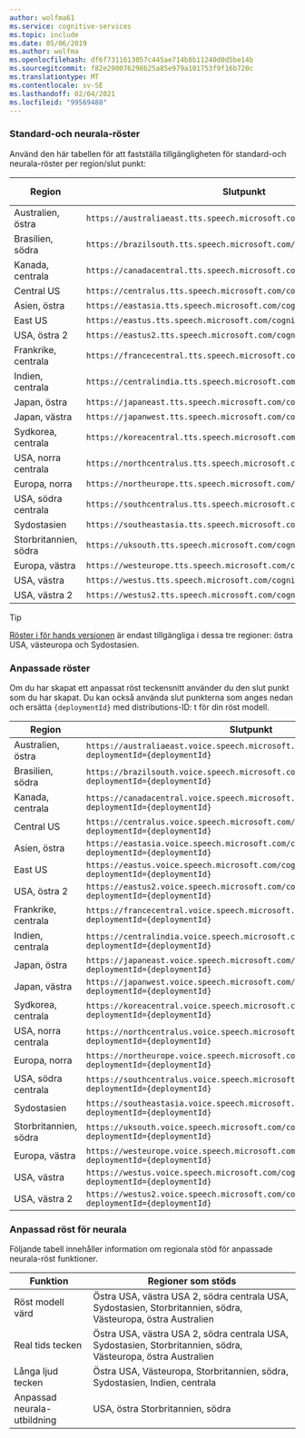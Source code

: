 ```yaml
---
author: wolfma61
ms.service: cognitive-services
ms.topic: include
ms.date: 05/06/2019
ms.author: wolfma
ms.openlocfilehash: df6f7311613057c445ae714b8b11240d0d5be14b
ms.sourcegitcommit: f82e290076298b25a85e979a101753f9f16b720c
ms.translationtype: MT
ms.contentlocale: sv-SE
ms.lasthandoff: 02/04/2021
ms.locfileid: "99569488"
---
```

### <a name="standard-and-neural-voices"></a>Standard-och neurala-röster

Använd den här tabellen för att fastställa tillgängligheten för standard-och neurala-röster per region/slut punkt:

| Region | Slutpunkt | Standard röster | Neurala-röster |
|--------|----------|-----------------|---------------|
| Australien, östra | `https://australiaeast.tts.speech.microsoft.com/cognitiveservices/v1` | Ja | Ja |
| Brasilien, södra | `https://brazilsouth.tts.speech.microsoft.com/cognitiveservices/v1` | Ja | Inga |
| Kanada, centrala | `https://canadacentral.tts.speech.microsoft.com/cognitiveservices/v1` | Ja | Ja |
| Central US | `https://centralus.tts.speech.microsoft.com/cognitiveservices/v1` | Ja | Inga |
| Asien, östra | `https://eastasia.tts.speech.microsoft.com/cognitiveservices/v1` | Ja | Inga |
| East US | `https://eastus.tts.speech.microsoft.com/cognitiveservices/v1` | Ja | Ja |
| USA, östra 2 | `https://eastus2.tts.speech.microsoft.com/cognitiveservices/v1` | Ja | Inga |
| Frankrike, centrala | `https://francecentral.tts.speech.microsoft.com/cognitiveservices/v1` | Ja | Inga |
| Indien, centrala | `https://centralindia.tts.speech.microsoft.com/cognitiveservices/v1` | Ja | Ja |
| Japan, östra | `https://japaneast.tts.speech.microsoft.com/cognitiveservices/v1` | Ja | Inga |
| Japan, västra | `https://japanwest.tts.speech.microsoft.com/cognitiveservices/v1` | Ja | Inga |
| Sydkorea, centrala | `https://koreacentral.tts.speech.microsoft.com/cognitiveservices/v1` | Ja | Inga |
| USA, norra centrala | `https://northcentralus.tts.speech.microsoft.com/cognitiveservices/v1` | Ja | Inga |
| Europa, norra | `https://northeurope.tts.speech.microsoft.com/cognitiveservices/v1` | Ja | Inga |
| USA, södra centrala | `https://southcentralus.tts.speech.microsoft.com/cognitiveservices/v1` | Ja | Ja |
| Sydostasien | `https://southeastasia.tts.speech.microsoft.com/cognitiveservices/v1` | Ja | Ja |
| Storbritannien, södra | `https://uksouth.tts.speech.microsoft.com/cognitiveservices/v1` | Ja | Ja |
| Europa, västra | `https://westeurope.tts.speech.microsoft.com/cognitiveservices/v1` | Ja | Ja |
| USA, västra | `https://westus.tts.speech.microsoft.com/cognitiveservices/v1` | Ja | Inga |
| USA, västra 2 | `https://westus2.tts.speech.microsoft.com/cognitiveservices/v1` | Ja | Ja |

> [!TIP]
> [Röster i för hands versionen](../articles/cognitive-services/Speech-Service/language-support.md#neural-voices-in-preview) är endast tillgängliga i dessa tre regioner: östra USA, västeuropa och Sydostasien.

### <a name="custom-voices"></a>Anpassade röster

Om du har skapat ett anpassat röst teckensnitt använder du den slut punkt som du har skapat. Du kan också använda slut punkterna som anges nedan och ersätta `{deploymentId}` med distributions-ID: t för din röst modell.

| Region | Slutpunkt |
|--------|----------|
| Australien, östra | `https://australiaeast.voice.speech.microsoft.com/cognitiveservices/v1?deploymentId={deploymentId}` |
| Brasilien, södra | `https://brazilsouth.voice.speech.microsoft.com/cognitiveservices/v1?deploymentId={deploymentId}` |
| Kanada, centrala | `https://canadacentral.voice.speech.microsoft.com/cognitiveservices/v1?deploymentId={deploymentId}` |
| Central US | `https://centralus.voice.speech.microsoft.com/cognitiveservices/v1?deploymentId={deploymentId}` |
| Asien, östra | `https://eastasia.voice.speech.microsoft.com/cognitiveservices/v1?deploymentId={deploymentId}` |
| East US | `https://eastus.voice.speech.microsoft.com/cognitiveservices/v1?deploymentId={deploymentId}` |
| USA, östra 2 | `https://eastus2.voice.speech.microsoft.com/cognitiveservices/v1?deploymentId={deploymentId}` |
| Frankrike, centrala | `https://francecentral.voice.speech.microsoft.com/cognitiveservices/v1?deploymentId={deploymentId}` |
| Indien, centrala | `https://centralindia.voice.speech.microsoft.com/cognitiveservices/v1?deploymentId={deploymentId}` |
| Japan, östra | `https://japaneast.voice.speech.microsoft.com/cognitiveservices/v1?deploymentId={deploymentId}` |
| Japan, västra | `https://japanwest.voice.speech.microsoft.com/cognitiveservices/v1?deploymentId={deploymentId}` |
| Sydkorea, centrala | `https://koreacentral.voice.speech.microsoft.com/cognitiveservices/v1?deploymentId={deploymentId}` |
| USA, norra centrala | `https://northcentralus.voice.speech.microsoft.com/cognitiveservices/v1?deploymentId={deploymentId}` |
| Europa, norra | `https://northeurope.voice.speech.microsoft.com/cognitiveservices/v1?deploymentId={deploymentId}` |
| USA, södra centrala | `https://southcentralus.voice.speech.microsoft.com/cognitiveservices/v1?deploymentId={deploymentId}` |
| Sydostasien | `https://southeastasia.voice.speech.microsoft.com/cognitiveservices/v1?deploymentId={deploymentId}` |
| Storbritannien, södra | `https://uksouth.voice.speech.microsoft.com/cognitiveservices/v1?deploymentId={deploymentId}` |
| Europa, västra | `https://westeurope.voice.speech.microsoft.com/cognitiveservices/v1?deploymentId={deploymentId}` |
| USA, västra | `https://westus.voice.speech.microsoft.com/cognitiveservices/v1?deploymentId={deploymentId}` |
| USA, västra 2 | `https://westus2.voice.speech.microsoft.com/cognitiveservices/v1?deploymentId={deploymentId}` |

### <a name="custom-neural-voice"></a>Anpassad röst för neurala

Följande tabell innehåller information om regionala stöd för anpassade neurala-röst funktioner.

| Funktion | Regioner som stöds |
|---|---|
| Röst modell värd | Östra USA, västra USA 2, södra centrala USA, Sydostasien, Storbritannien, södra, Västeuropa, östra Australien |
| Real tids tecken | Östra USA, västra USA 2, södra centrala USA, Sydostasien, Storbritannien, södra, Västeuropa, östra Australien |
| Långa ljud tecken | Östra USA, Västeuropa, Storbritannien, södra, Sydostasien, Indien, centrala |
| Anpassad neurala-utbildning | USA, östra Storbritannien, södra |
